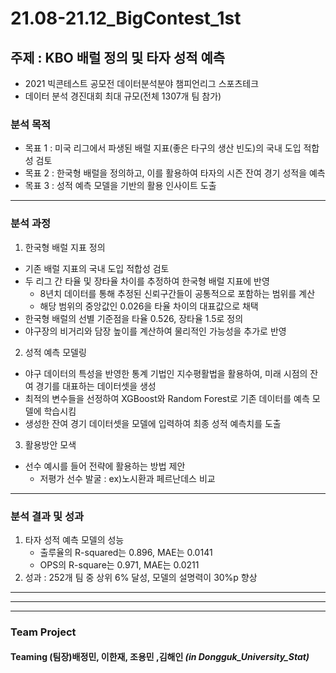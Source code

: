 # 21.08-21.12_BigContest_1st
## 주제 : KBO 배럴 정의 및 타자 성적 예측
- 2021 빅콘테스트 공모전 데이터분석분야 챔피언리그 스포츠테크
- 데이터 분석 경진대회 최대 규모(전체 1307개 팀 참가)

### **분석 목적**

- 목표 1 : 미국 리그에서 파생된 배럴 지표(좋은 타구의 생산 빈도)의 국내 도입 적합성 검토
- 목표 2 : 한국형 배럴을 정의하고, 이를 활용하여 타자의 시즌 잔여 경기 성적을 예측
- 목표 3 : 성적 예측 모델을 기반의 활용 인사이트 도출

*** 
### **분석 과정**
1. 한국형 배럴 지표 정의
- 기존 배럴 지표의 국내 도입 적합성 검토
- 두 리그 간 타율 및 장타율 차이를 추정하여 한국형 배럴 지표에 반영
   - 8년치 데이터를 통해 추정된 신뢰구간들이 공통적으로 포함하는 범위를 계산
   - 해당 범위의 중앙값인 0.026을 타율 차이의 대표값으로 채택
- 한국형 배럴의 선별 기준점을 타율 0.526, 장타율 1.5로 정의
- 야구장의 비거리와 담장 높이를 계산하여 물리적인 가능성을 추가로 반영
2. 성적 예측 모델링
- 야구 데이터의 특성을 반영한 통계 기법인 지수평활법을 활용하여, 미래 시점의 잔여 경기를 대표하는 데이터셋을 생성
- 최적의 변수들을 선정하여 XGBoost와 Random Forest로 기존 데이터를 예측 모델에 학습시킴
- 생성한 잔여 경기 데이터셋을 모델에 입력하여 최종 성적 예측치를 도출
3. 활용방안 모색
- 선수 예시를 들어 전략에 활용하는 방법 제안
   - 저평가 선수 발굴 : ex)노시환과 페르난데스 비교

*** 
### **분석 결과 및 성과**
1. 타자 성적 예측 모델의 성능
   - 출루율의 R-squared는 0.896, MAE는 0.0141
   - OPS의  R-square는 0.971, MAE는 0.0211
2. 성과 : 252개 팀 중 상위 6% 달성, 모델의 설명력이 30%p 향상

***
***
***
### Team Project

#### Teaming   (팀장)배정민, 이한재, 조용민 ,김해인 ***(in Dongguk_University_Stat)***

